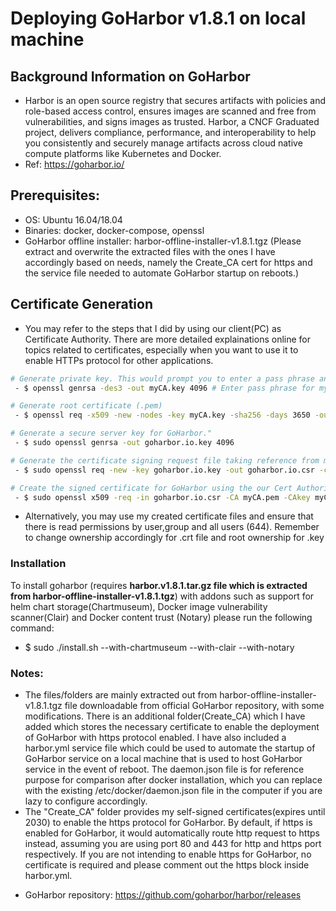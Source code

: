# Deploying GoHarbor v1.8.1 on local machine

## Background Information on GoHarbor
 - Harbor is an open source registry that secures artifacts with policies and role-based access control, ensures images are scanned and free from vulnerabilities, and signs images as trusted. Harbor, a CNCF Graduated project, delivers compliance, performance, and interoperability to help you consistently and securely manage artifacts across cloud native compute platforms like Kubernetes and Docker.
 - Ref: https://goharbor.io/


## Prerequisites:
 - OS: Ubuntu 16.04/18.04
 - Binaries: docker, docker-compose, openssl
 - GoHarbor offline installer: harbor-offline-installer-v1.8.1.tgz (Please extract and overwrite the extracted files with the ones I have accordingly based on needs, namely the Create_CA cert for https and the service file needed to automate GoHarbor startup on reboots.) 

## Certificate Generation
 - You may refer to the steps that I did by using our client(PC) as Certificate Authority. There are more detailed explainations online for topics related to certificates, especially when you want to use it to enable HTTPs protocol for other applications.
``` bash
# Generate private key. This would prompt you to enter a pass phrase and reconfirm again.**
 - $ openssl genrsa -des3 -out myCA.key 4096 # Enter pass phrase for myCA.key

# Generate root certificate (.pem) 
 - $ openssl req -x509 -new -nodes -key myCA.key -sha256 -days 3650 -out myCA.pem

# Generate a secure server key for GoHarbor."
 - $ sudo openssl genrsa -out goharbor.io.key 4096

# Generate the certificate signing request file taking reference from my configuration file req.conf
 - $ sudo openssl req -new -key goharbor.io.key -out goharbor.io.csr -config req.conf

# Create the signed certificate for GoHarbor using the our Cert Authority certificate and keys with the GoHarbor signing request"
 - $ sudo openssl x509 -req -in goharbor.io.csr -CA myCA.pem -CAkey myCA.key -CAcreateserial -out goharbor.io.crt -days 3650 -sha256
```

 - Alternatively, you may use my created certificate files and ensure that there is read permissions by user,group and all users (644). Remember to change ownership accordingly for .crt file and root ownership for .key
### Installation
To install goharbor (requires **harbor.v1.8.1.tar.gz file which is extracted from harbor-offline-installer-v1.8.1.tgz**) with addons such as support for helm chart storage(Chartmuseum), Docker image vulnerability scanner(Clair) and Docker content trust (Notary) please run the following command:
 - $ sudo ./install.sh --with-chartmuseum --with-clair --with-notary

### Notes:
 - The files/folders are mainly extracted out from harbor-offline-installer-v1.8.1.tgz file downloadable from official GoHarbor repository, with some modifications. There is an additional folder(Create_CA) which I have added which stores the necessary certificate to enable the deployment of GoHarbor with https protocol enabled. I have also included a harbor.yml service file which could be used to automate the startup of GoHarbor service on a local machine that is used to host GoHarbor service in the event of reboot. The daemon.json file is for reference purpose for comparison after docker installation, which you can replace with the existing /etc/docker/daemon.json file in the computer if you are lazy to configure accordingly. 
 - The "Create_CA" folder provides my self-signed certificates(expires until 2030) to enable the https protocol for GoHarbor. By default, if https is enabled for GoHarbor, it would automatically route http request to https instead, assuming you are using port 80 and 443 for http and https port respectively. If you are not intending to enable https for GoHarbor, no certificate is required and please comment out the https block inside harbor.yml. 

* GoHarbor repository: https://github.com/goharbor/harbor/releases
